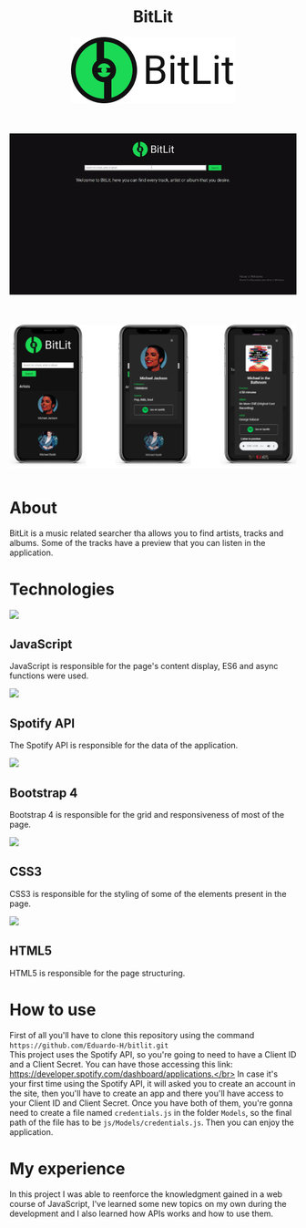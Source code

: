 # <div align=center> BitLit </div>

<div align=center style="margin-bottom: 50px">
    <img src="img/logo-dark.png">
</div>

<div align=center style="margin-bottom: 50px">
    <img src="img/display.gif">
</div>

<div align=center style="margin-bottom: 50px">
    <img src="img/mobile.png">
</div>

# About
BitLit is a music related searcher tha allows you to find artists, tracks and albums. Some of the tracks have a preview that you can listen in the application.

# Technologies
<img src="https://upload.wikimedia.org/wikipedia/commons/9/99/Unofficial_JavaScript_logo_2.svg" height=100>

## JavaScript
JavaScript is responsible for the page's content display, ES6 and async functions were used.

<img src="https://cdn.iconscout.com/icon/free/png-512/spotify-11-432546.png" height=100>

## Spotify API
The Spotify API is responsible for the data of the application.

<img src="https://camo.githubusercontent.com/39a63738518ecc5fec94df2fce301d48be10d305/68747470733a2f2f676574626f6f7473747261702e636f6d2e62722f646f63732f342e312f6173736574732f696d672f626f6f7473747261702d737461636b2e706e67" height=100>

## Bootstrap 4
Bootstrap 4 is responsible for the grid and responsiveness of most of the page.

<img src="https://cdn.pixabay.com/photo/2017/08/05/11/16/logo-2582747_1280.png" height=110>

## CSS3
CSS3 is responsible for the styling of some of the elements present in the page.

<img src="https://rapidapi.com/blog/wp-content/uploads/2018/06/logo-2582748_640.png" height=115>

## HTML5
HTML5 is responsible for the page structuring.

# How to use
First of all you'll have to clone this repository using the command `https://github.com/Eduardo-H/bitlit.git`</br>
This project uses the Spotify API, so you're going to need to have a Client ID and a Client Secret. You can have those accessing this link: https://developer.spotify.com/dashboard/applications.</br>
In case it's your first time using the Spotify API, it will asked you to create an account in the site, then you'll have to create an app and there you'll have access to your Client ID and Client Secret. Once you have both of them, you're gonna need to create a file named `credentials.js` in the folder `Models`, so the final path of the file has to be `js/Models/credentials.js`. Then you can enjoy the application.

# My experience
In this project I was able to reenforce the knowledgment gained in a web course of JavaScript, I've learned some new topics on my own during the development and I also learned how APIs works and how to use them.